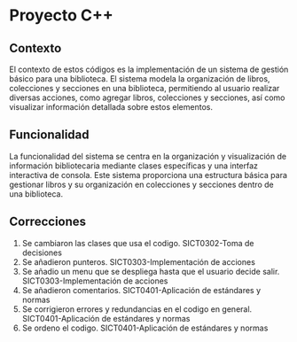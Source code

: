 # Proyecto C++

## Contexto

El contexto de estos códigos es la implementación de un sistema de gestión básico para una biblioteca. El sistema modela la organización de libros, colecciones y secciones en una biblioteca, permitiendo al usuario realizar diversas acciones, como agregar libros, colecciones y secciones, así como visualizar información detallada sobre estos elementos.

## Funcionalidad

La funcionalidad del sistema se centra en la organización y visualización de información bibliotecaria mediante clases específicas y una interfaz interactiva de consola. Este sistema proporciona una estructura básica para gestionar libros y su organización en colecciones y secciones dentro de una biblioteca.

## Correcciones

1. Se cambiaron las clases que usa el codigo. SICT0302-Toma de decisiones
2. Se añadieron punteros. SICT0303-Implementación de acciones
3. Se añadio un menu que se despliega hasta que el usuario decide salir. SICT0303-Implementación de acciones
4. Se añadieron comentarios. SICT0401-Aplicación de estándares y normas
5. Se corrigieron errores y redundancias en el codigo en general. SICT0401-Aplicación de estándares y normas
6. Se ordeno el codigo. SICT0401-Aplicación de estándares y normas
